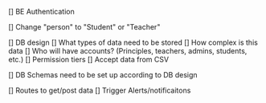 

[] BE Authentication

[] Change "person" to "Student" or "Teacher"

[] DB design
    [] What types of data need to be stored 
    [] How complex is this data
    [] Who will have accounts? (Principles, teachers, admins, students, etc.)
    [] Permission tiers
    [] Accept data from CSV
    

[] DB Schemas need to be set up according to DB design

[] Routes to get/post data
    [] Trigger Alerts/notificaitons